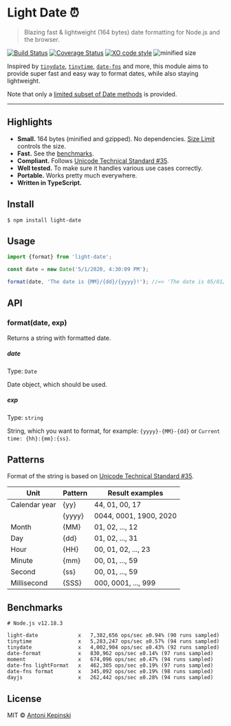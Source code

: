 # Light Date :alarm_clock:

> Blazing fast & lightweight (164 bytes) date formatting for Node.js and the browser.

[![Build Status](https://travis-ci.com/xxczaki/light-date.svg?branch=master)](https://travis-ci.com/xxczaki/light-date)
[![Coverage Status](https://coveralls.io/repos/github/xxczaki/light-date/badge.svg?branch=master)](https://coveralls.io/github/xxczaki/light-date?branch=master)
[![XO code style](https://img.shields.io/badge/code_style-XO-5ed9c7.svg)](https://github.com/xojs/xo)
![minified size](https://img.shields.io/bundlephobia/minzip/light-date)

Inspired by [`tinydate`](https://github.com/lukeed/tinydate), [`tinytime`](https://github.com/aweary/tinytime), [`date-fns`](https://github.com/date-fns/date-fns) and more, this module aims to provide super fast and easy way to format dates, while also staying lightweight.

Note that only a [limited subset of Date methods](#patterns) is provided.

---

## Highlights

* **Small.** 164 bytes (minified and gzipped). No dependencies. [Size Limit](https://github.com/ai/size-limit) controls the size.
* **Fast.** See the [benchmarks](#benchmarks).
* **Compliant.** Follows [Unicode Technical Standard #35](https://www.unicode.org/reports/tr35/tr35-dates.html#Date_Field_Symbol_Table).
* **Well tested.** To make sure it handles various use cases correctly.
* **Portable.** Works pretty much everywhere.
* **Written in TypeScript.**

## Install

```
$ npm install light-date
```

## Usage

```js
import {format} from 'light-date';

const date = new Date('5/1/2020, 4:30:09 PM');

format(date, 'The date is {MM}/{dd}/{yyyy}!'); //=> 'The date is 05/01/2020!'
```

## API

### format(date, exp)

Returns a string with formatted date.

##### date

Type: `Date`

Date object, which should be used.

##### exp

Type: `string`

String, which you want to format, for example: `{yyyy}-{MM}-{dd}` or `Current time: {hh}:{mm}:{ss}`.

## Patterns

Format of the string is based on [Unicode Technical Standard #35](https://www.unicode.org/reports/tr35/tr35-dates.html#Date_Field_Symbol_Table).

| **Unit**      | **Pattern** | **Result examples**    |
| ------------- | ----------- | ---------------------- |
| Calendar year | {yy}        | 44, 01, 00, 17         |
|               | {yyyy}      | 0044, 0001, 1900, 2020 |
| Month         | {MM}        | 01, 02, ..., 12        |
| Day           | {dd}        | 01, 02, ..., 31        |
| Hour          | {HH}        | 00, 01, 02, ..., 23    |
| Minute        | {mm}        | 00, 01, ..., 59        |
| Second        | {ss}        | 00, 01, ..., 59        |
| Millisecond   | {SSS}       | 000, 0001, ..., 999    |

## Benchmarks

```
# Node.js v12.18.3

light-date             x   7,382,656 ops/sec ±0.94% (90 runs sampled)
tinytime               x   5,283,247 ops/sec ±0.57% (94 runs sampled)
tinydate               x   4,002,904 ops/sec ±0.43% (92 runs sampled)
date-format            x   830,962 ops/sec ±0.14% (97 runs sampled)
moment                 x   674,096 ops/sec ±0.47% (94 runs sampled)
date-fns lightFormat   x   462,305 ops/sec ±0.19% (97 runs sampled)
date-fns format        x   345,092 ops/sec ±0.19% (98 runs sampled)
dayjs                  x   262,442 ops/sec ±0.28% (94 runs sampled)
```

## License

MIT © [Antoni Kepinski](https://kepinski.me)

